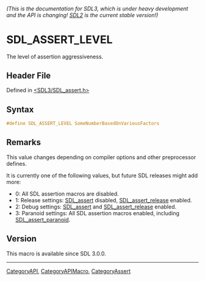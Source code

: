 ###### (This is the documentation for SDL3, which is under heavy development and the API is changing! [SDL2](https://wiki.libsdl.org/SDL2/) is the current stable version!)
# SDL_ASSERT_LEVEL

The level of assertion aggressiveness.

## Header File

Defined in [<SDL3/SDL_assert.h>](https://github.com/libsdl-org/SDL/blob/main/include/SDL3/SDL_assert.h)

## Syntax

```c
#define SDL_ASSERT_LEVEL SomeNumberBasedOnVariousFactors
```

## Remarks

This value changes depending on compiler options and other preprocessor
defines.

It is currently one of the following values, but future SDL releases might
add more:

- 0: All SDL assertion macros are disabled.
- 1: Release settings: [SDL_assert](SDL_assert) disabled,
  [SDL_assert_release](SDL_assert_release) enabled.
- 2: Debug settings: [SDL_assert](SDL_assert) and
  [SDL_assert_release](SDL_assert_release) enabled.
- 3: Paranoid settings: All SDL assertion macros enabled, including
  [SDL_assert_paranoid](SDL_assert_paranoid).

## Version

This macro is available since SDL 3.0.0.

----
[CategoryAPI](CategoryAPI), [CategoryAPIMacro](CategoryAPIMacro), [CategoryAssert](CategoryAssert)

